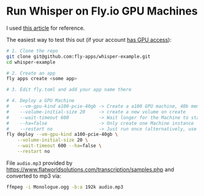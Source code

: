 # Run Whisper on Fly.io GPU Machines

I used [this article](https://nlpcloud.com/how-to-install-and-deploy-whisper-the-best-open-source-alternative-to-google-speech-to-text.html) for reference.

The easiest way to test this out (if your account [has GPU access](https://community.fly.io/t/fly-gpus-are-here/16110)):

```bash
# 1. Clone the repo
git clone git@github.com:fly-apps/whisper-example.git
cd whisper-example

# 2. Create an app 
fly apps create <some app>

# 3. Edit fly.toml and add your app name there

# 4. Deploy a GPU Machine
#    --vm-gpu-kind a100-pcie-40gb -> Create a a100 GPU machine, 40b memory
#    --volume-initial-size 20     -> create a new volume on create
#    --wait-timeout 600           -> Wait longer for the Machine to start
#    --ha=false                   -> Only create one Machine instance
#    --restart no                 -> Just run once (alternatively, use --rm)
fly deploy --vm-gpu-kind a100-pcie-40gb \
    --volume-initial-size 20 \
    --wait-timeout 600 --ha=false \
    --restart no
```

File `audio.mp3` provided by https://www.flatworldsolutions.com/transcription/samples.php and converted to mp3 via:

```bash
ffmpeg -i Monologue.ogg -b:a 192k audio.mp3
```

